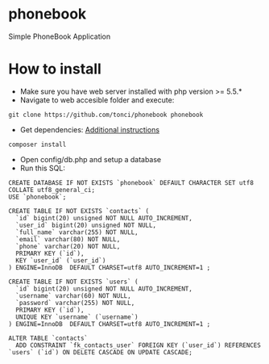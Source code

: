 # phonebook
Simple PhoneBook Application

# How to install
*  Make sure you have web server installed with php version >= 5.5.*
*  Navigate to web accesible folder and execute:
```
git clone https://github.com/tonci/phonebook phonebook
```
*  Get dependencies: [Additional instructions](https://getcomposer.org/doc/00-intro.md)
```
composer install
```
*  Open config/db.php and setup a database
*  Run this SQL:
```
CREATE DATABASE IF NOT EXISTS `phonebook` DEFAULT CHARACTER SET utf8 COLLATE utf8_general_ci;
USE `phonebook`;

CREATE TABLE IF NOT EXISTS `contacts` (
  `id` bigint(20) unsigned NOT NULL AUTO_INCREMENT,
  `user_id` bigint(20) unsigned NOT NULL,
  `full_name` varchar(255) NOT NULL,
  `email` varchar(80) NOT NULL,
  `phone` varchar(20) NOT NULL,
  PRIMARY KEY (`id`),
  KEY `user_id` (`user_id`)
) ENGINE=InnoDB  DEFAULT CHARSET=utf8 AUTO_INCREMENT=1 ;

CREATE TABLE IF NOT EXISTS `users` (
  `id` bigint(20) unsigned NOT NULL AUTO_INCREMENT,
  `username` varchar(60) NOT NULL,
  `password` varchar(255) NOT NULL,
  PRIMARY KEY (`id`),
  UNIQUE KEY `username` (`username`)
) ENGINE=InnoDB  DEFAULT CHARSET=utf8 AUTO_INCREMENT=1 ;

ALTER TABLE `contacts`
  ADD CONSTRAINT `fk_contacts_user` FOREIGN KEY (`user_id`) REFERENCES `users` (`id`) ON DELETE CASCADE ON UPDATE CASCADE;
```
